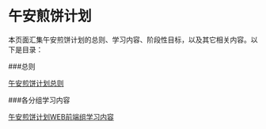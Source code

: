 # 午安煎饼计划

本页面汇集午安煎饼计划的总则、学习内容、阶段性目标，以及其它相关内容。以下是目录：

###总则

[午安煎饼计划总则](Wuanlife_Jianbing.md)

###各分组学习内容

[午安煎饼计划WEB前端组学习内容](/Wiki/Jianbing_Web_Wiki.md)